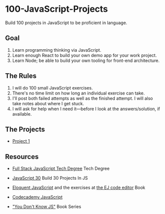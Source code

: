 # 100-JavaScript-Projects
Build 100 projects in JavaScript to be proficient in language.


## Goal

1. Learn programming thinking via JavaScript.
2. Learn enough React to build your own demo app for your work project.
3. Learn Node; be able to build your own tooling for front-end architecture.


## The Rules

1. I will do 100 small JavaScript exercises.
2. There's no time limit on how long an individual exercise can take.
3. I'll post both failed attempts as well as the finished attempt. I will also take notes about where I get stuck.
4. I will ask for help when I need it—before I look at the answers/solution, if available.

## The Projects
* [Project 1](https://github.com/iharmanpannu/Project1-JS)


## Resources

* [Full Stack JavaScript Tech Degree](https://teamtreehouse.com/techdegree/full-stack-javascript) Tech Degree
* [JavaScript 30](https://javascript30.com/) Build 30 Projects In JS
* [Eloquent JavaScript](http://eloquentjavascript.net) and the exercises at [the EJ code editor](http://eloquentjavascript.net/code/) Book

* [Codecademy JavaScript](https://www.codecademy.com/learn/introduction-to-javascript)
* ["You Don't Know JS"](https://github.com/getify/You-Dont-Know-JS) Book Series

